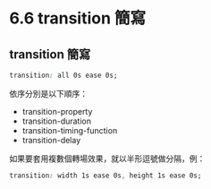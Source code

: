 # 6.6 transition 簡寫

## transition 簡寫

```css
transition: all 0s ease 0s;
```

依序分別是以下順序：

* transition-property
* transition-duration
* transition-timing-function
* transition-delay



如果要套用複數個轉場效果，就以半形逗號做分隔，例：

```css
transition: width 1s ease 0s, height 1s ease 0s;
```




